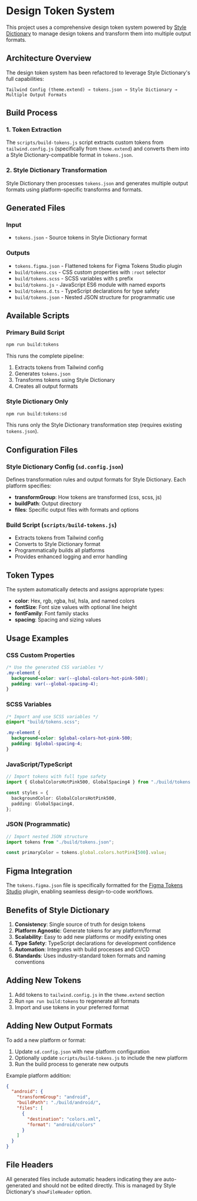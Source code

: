 # Design Token System

This project uses a comprehensive design token system powered by [Style Dictionary](https://styledictionary.com/) to manage design tokens and transform them into multiple output formats.

## Architecture Overview

The design token system has been refactored to leverage Style Dictionary's full capabilities:

```
Tailwind Config (theme.extend) → tokens.json → Style Dictionary → Multiple Output Formats
```

## Build Process

### 1. Token Extraction

The `scripts/build-tokens.js` script extracts custom tokens from `tailwind.config.js` (specifically from `theme.extend`) and converts them into a Style Dictionary-compatible format in `tokens.json`.

### 2. Style Dictionary Transformation

Style Dictionary then processes `tokens.json` and generates multiple output formats using platform-specific transforms and formats.

## Generated Files

### Input

- `tokens.json` - Source tokens in Style Dictionary format

### Outputs

- `tokens.figma.json` - Flattened tokens for Figma Tokens Studio plugin
- `build/tokens.css` - CSS custom properties with `:root` selector
- `build/tokens.scss` - SCSS variables with `$` prefix
- `build/tokens.js` - JavaScript ES6 module with named exports
- `build/tokens.d.ts` - TypeScript declarations for type safety
- `build/tokens.json` - Nested JSON structure for programmatic use

## Available Scripts

### Primary Build Script

```bash
npm run build:tokens
```

This runs the complete pipeline:

1. Extracts tokens from Tailwind config
2. Generates `tokens.json`
3. Transforms tokens using Style Dictionary
4. Creates all output formats

### Style Dictionary Only

```bash
npm run build:tokens:sd
```

This runs only the Style Dictionary transformation step (requires existing `tokens.json`).

## Configuration Files

### Style Dictionary Config (`sd.config.json`)

Defines transformation rules and output formats for Style Dictionary. Each platform specifies:

- **transformGroup**: How tokens are transformed (css, scss, js)
- **buildPath**: Output directory
- **files**: Specific output files with formats and options

### Build Script (`scripts/build-tokens.js`)

- Extracts tokens from Tailwind config
- Converts to Style Dictionary format
- Programmatically builds all platforms
- Provides enhanced logging and error handling

## Token Types

The system automatically detects and assigns appropriate types:

- **color**: Hex, rgb, rgba, hsl, hsla, and named colors
- **fontSize**: Font size values with optional line height
- **fontFamily**: Font family stacks
- **spacing**: Spacing and sizing values

## Usage Examples

### CSS Custom Properties

```css
/* Use the generated CSS variables */
.my-element {
  background-color: var(--global-colors-hot-pink-500);
  padding: var(--global-spacing-4);
}
```

### SCSS Variables

```scss
/* Import and use SCSS variables */
@import "build/tokens.scss";

.my-element {
  background-color: $global-colors-hot-pink-500;
  padding: $global-spacing-4;
}
```

### JavaScript/TypeScript

```typescript
// Import tokens with full type safety
import { GlobalColorsHotPink500, GlobalSpacing4 } from "./build/tokens.js";

const styles = {
  backgroundColor: GlobalColorsHotPink500,
  padding: GlobalSpacing4,
};
```

### JSON (Programmatic)

```javascript
// Import nested JSON structure
import tokens from "./build/tokens.json";

const primaryColor = tokens.global.colors.hotPink[500].value;
```

## Figma Integration

The `tokens.figma.json` file is specifically formatted for the [Figma Tokens Studio](https://tokens.studio/) plugin, enabling seamless design-to-code workflows.

## Benefits of Style Dictionary

1. **Consistency**: Single source of truth for design tokens
2. **Platform Agnostic**: Generate tokens for any platform/format
3. **Scalability**: Easy to add new platforms or modify existing ones
4. **Type Safety**: TypeScript declarations for development confidence
5. **Automation**: Integrates with build processes and CI/CD
6. **Standards**: Uses industry-standard token formats and naming conventions

## Adding New Tokens

1. Add tokens to `tailwind.config.js` in the `theme.extend` section
2. Run `npm run build:tokens` to regenerate all formats
3. Import and use tokens in your preferred format

## Adding New Output Formats

To add a new platform or format:

1. Update `sd.config.json` with new platform configuration
2. Optionally update `scripts/build-tokens.js` to include the new platform
3. Run the build process to generate new outputs

Example platform addition:

```json
{
  "android": {
    "transformGroup": "android",
    "buildPath": "./build/android/",
    "files": [
      {
        "destination": "colors.xml",
        "format": "android/colors"
      }
    ]
  }
}
```

## File Headers

All generated files include automatic headers indicating they are auto-generated and should not be edited directly. This is managed by Style Dictionary's `showFileHeader` option.
